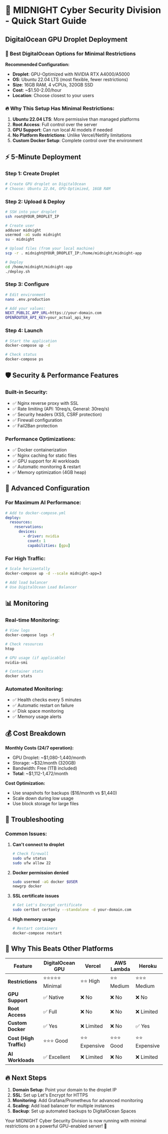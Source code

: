 # 🚀 MIDNIGHT Cyber Security Division - Quick Start Guide

## DigitalOcean GPU Droplet Deployment

### 🎯 Best DigitalOcean Options for Minimal Restrictions

**Recommended Configuration:**
- **Droplet**: GPU-Optimized with NVIDIA RTX A4000/A5000
- **OS**: Ubuntu 22.04 LTS (most flexible, fewer restrictions)
- **Size**: 16GB RAM, 4 vCPUs, 320GB SSD
- **Cost**: ~$1.50-2.00/hour
- **Location**: Choose closest to your users

### 🔥 Why This Setup Has Minimal Restrictions:

1. **Ubuntu 22.04 LTS**: More permissive than managed platforms
2. **Root Access**: Full control over the server
3. **GPU Support**: Can run local AI models if needed
4. **No Platform Restrictions**: Unlike Vercel/Netlify limitations
5. **Custom Docker Setup**: Complete control over the environment

## ⚡ 5-Minute Deployment

### Step 1: Create Droplet
```bash
# Create GPU droplet on DigitalOcean
# Choose: Ubuntu 22.04, GPU-Optimized, 16GB RAM
```

### Step 2: Upload & Deploy
```bash
# SSH into your droplet
ssh root@YOUR_DROPLET_IP

# Create user
adduser midnight
usermod -aG sudo midnight
su - midnight

# Upload files (from your local machine)
scp -r . midnight@YOUR_DROPLET_IP:/home/midnight/midnight-app

# Deploy
cd /home/midnight/midnight-app
./deploy.sh
```

### Step 3: Configure
```bash
# Edit environment
nano .env.production

# Add your values:
NEXT_PUBLIC_APP_URL=https://your-domain.com
OPENROUTER_API_KEY=your_actual_api_key
```

### Step 4: Launch
```bash
# Start the application
docker-compose up -d

# Check status
docker-compose ps
```

## 🛡 Security & Performance Features

### Built-in Security:
- ✅ Nginx reverse proxy with SSL
- ✅ Rate limiting (API: 10req/s, General: 30req/s)
- ✅ Security headers (XSS, CSRF protection)
- ✅ Firewall configuration
- ✅ Fail2Ban protection

### Performance Optimizations:
- ✅ Docker containerization
- ✅ Nginx caching for static files
- ✅ GPU support for AI workloads
- ✅ Automatic monitoring & restart
- ✅ Memory optimization (4GB heap)

## 🔧 Advanced Configuration

### For Maximum AI Performance:
```yaml
# Add to docker-compose.yml
deploy:
  resources:
    reservations:
      devices:
        - driver: nvidia
          count: 1
          capabilities: [gpu]
```

### For High Traffic:
```bash
# Scale horizontally
docker-compose up -d --scale midnight-app=3

# Add load balancer
# Use DigitalOcean Load Balancer
```

## 📊 Monitoring

### Real-time Monitoring:
```bash
# View logs
docker-compose logs -f

# Check resources
htop

# GPU usage (if applicable)
nvidia-smi

# Container stats
docker stats
```

### Automated Monitoring:
- ✅ Health checks every 5 minutes
- ✅ Automatic restart on failure
- ✅ Disk space monitoring
- ✅ Memory usage alerts

## 💰 Cost Breakdown

**Monthly Costs (24/7 operation):**
- GPU Droplet: ~$1,080-1,440/month
- Storage: ~$32/month (320GB)
- Bandwidth: Free (1TB included)
- **Total**: ~$1,112-1,472/month

**Cost Optimization:**
- Use snapshots for backups ($16/month vs $1,440)
- Scale down during low usage
- Use block storage for large files

## 🚨 Troubleshooting

### Common Issues:

1. **Can't connect to droplet**
   ```bash
   # Check firewall
   sudo ufw status
   sudo ufw allow 22
   ```

2. **Docker permission denied**
   ```bash
   sudo usermod -aG docker $USER
   newgrp docker
   ```

3. **SSL certificate issues**
   ```bash
   # Get Let's Encrypt certificate
   sudo certbot certonly --standalone -d your-domain.com
   ```

4. **High memory usage**
   ```bash
   # Restart containers
   docker-compose restart
   ```

## 🎯 Why This Beats Other Platforms

| Feature | DigitalOcean GPU | Vercel | AWS Lambda | Heroku |
|---------|------------------|--------|------------|--------|
| **Restrictions** | ⭐⭐⭐⭐⭐ Minimal | ⭐⭐ High | ⭐⭐ Medium | ⭐⭐⭐ Medium |
| **GPU Support** | ✅ Native | ❌ No | ❌ No | ❌ No |
| **Root Access** | ✅ Full | ❌ No | ❌ No | ❌ Limited |
| **Custom Docker** | ✅ Yes | ❌ Limited | ❌ No | ✅ Yes |
| **Cost (High Traffic)** | ⭐⭐⭐ Good | ⭐⭐ Expensive | ⭐⭐⭐ Good | ⭐⭐ Expensive |
| **AI Workloads** | ✅ Excellent | ❌ Limited | ❌ No | ❌ Limited |

## 🔥 Next Steps

1. **Domain Setup**: Point your domain to the droplet IP
2. **SSL**: Set up Let's Encrypt for HTTPS
3. **Monitoring**: Add Grafana/Prometheus for advanced monitoring
4. **Scaling**: Add load balancer for multiple instances
5. **Backup**: Set up automated backups to DigitalOcean Spaces

Your MIDNIGHT Cyber Security Division is now running with minimal restrictions on a powerful GPU-enabled server! 🎉
